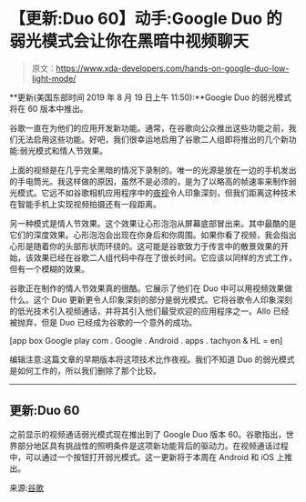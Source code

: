 # 【更新:Duo 60】动手:Google Duo 的弱光模式会让你在黑暗中视频聊天

> 原文：<https://www.xda-developers.com/hands-on-google-duo-low-light-mode/>

**更新(美国东部时间 2019 年 8 月 19 日上午 11:50):**Google Duo 的弱光模式将在 60 版本中推出。

谷歌一直在为他们的应用开发新功能。通常，在谷歌向公众推出这些功能之前，我们无法启用这些功能。好吧，我们很幸运地启用了谷歌二人组即将推出的几个新功能:弱光模式和情人节效果。

上面的视频是在几乎完全黑暗的情况下录制的。唯一的光源是放在一边的手机发出的手电筒光。我这样做的原因，虽然不是必须的，是为了以略高的帧速率来制作弱光模式。它远不如谷歌相机应用程序中的[夜视](https://www.xda-developers.com/google-camera-night-sight-available/)令人印象深刻，但我们距离这种技术在智能手机上实现视频拍摄还有一段距离。

另一种模式是情人节效果。这个效果让心形泡泡从屏幕底部冒出来。其中最酷的是它们的深度效果。心形泡泡会出现在你身后和你周围。如果你看了视频，我会指出心形是随着你的头部形状而环绕的。这可能是谷歌致力于传言中的散景效果的开始，该效果已经在谷歌二人组代码中存在了很长时间。它应该以同样的方式工作，但有一个模糊的效果。

谷歌正在制作的情人节效果真的很酷。它展示了他们在 Duo 中可以用视频效果做什么。这个 Duo 更新更令人印象深刻的部分是弱光模式。它将谷歌令人印象深刻的低光技术引入视频通话，并将其引入他们最受欢迎的应用程序之一。Allo 已经被抛弃，但是 Duo 已经成为谷歌的一个意外的成功。

[app box Google play com . Google . Android . apps . tachyon & HL = en]

编辑注意:这篇文章的早期版本将这项技术比作夜视。我们不知道 Duo 的弱光模式是如何工作的，所以我们删除了那个比较。

* * *

## 更新:Duo 60

之前显示的视频通话弱光模式现在推出到了 Google Duo 版本 60。谷歌指出，世界部分地区具有挑战性的照明条件是这项新功能背后的驱动力。在视频通话过程中，可以通过一个按钮打开弱光模式。这一更新将于本周在 Android 和 iOS 上推出。

来源:[谷歌](https://blog.google/products/duo/low-light-mode/)